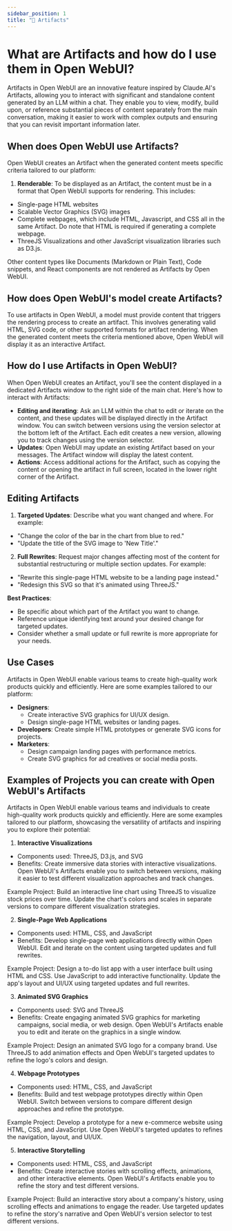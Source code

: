 ```yaml
---
sidebar_position: 1
title: "🏺 Artifacts"
---
```


# What are Artifacts and how do I use them in Open WebUI?

Artifacts in Open WebUI are an innovative feature inspired by Claude.AI's Artifacts, allowing you to interact with significant and standalone content generated by an LLM within a chat. They enable you to view, modify, build upon, or reference substantial pieces of content separately from the main conversation, making it easier to work with complex outputs and ensuring that you can revisit important information later.

## When does Open WebUI use Artifacts?

Open WebUI creates an Artifact when the generated content meets specific criteria tailored to our platform:

1. **Renderable**: To be displayed as an Artifact, the content must be in a format that Open WebUI supports for rendering. This includes:

- Single-page HTML websites
- Scalable Vector Graphics (SVG) images
- Complete webpages, which include HTML, Javascript, and CSS all in the same Artifact. Do note that HTML is required if generating a complete webpage.
- ThreeJS Visualizations and other JavaScript visualization libraries such as D3.js.

Other content types like Documents (Markdown or Plain Text), Code snippets, and React components are not rendered as Artifacts by Open WebUI.

## How does Open WebUI's model create Artifacts?

To use artifacts in Open WebUI, a model must provide content that triggers the rendering process to create an artifact. This involves generating valid HTML, SVG code, or other supported formats for artifact rendering. When the generated content meets the criteria mentioned above, Open WebUI will display it as an interactive Artifact.

## How do I use Artifacts in Open WebUI?

When Open WebUI creates an Artifact, you'll see the content displayed in a dedicated Artifacts window to the right side of the main chat. Here's how to interact with Artifacts:

- **Editing and iterating**: Ask an LLM within the chat to edit or iterate on the content, and these updates will be displayed directly in the Artifact window. You can switch between versions using the version selector at the bottom left of the Artifact. Each edit creates a new version, allowing you to track changes using the version selector.
- **Updates**: Open WebUI may update an existing Artifact based on your messages. The Artifact window will display the latest content.
- **Actions**: Access additional actions for the Artifact, such as copying the content or opening the artifact in full screen, located in the lower right corner of the Artifact.

## Editing Artifacts

1. **Targeted Updates**: Describe what you want changed and where. For example:

- "Change the color of the bar in the chart from blue to red."
- "Update the title of the SVG image to 'New Title'."

2. **Full Rewrites**: Request major changes affecting most of the content for substantial restructuring or multiple section updates. For example:

- "Rewrite this single-page HTML website to be a landing page instead."
- "Redesign this SVG so that it's animated using ThreeJS."

**Best Practices**:

- Be specific about which part of the Artifact you want to change.
- Reference unique identifying text around your desired change for targeted updates.
- Consider whether a small update or full rewrite is more appropriate for your needs.

## Use Cases

Artifacts in Open WebUI enable various teams to create high-quality work products quickly and efficiently. Here are some examples tailored to our platform:

- **Designers**:
  - Create interactive SVG graphics for UI/UX design.
  - Design single-page HTML websites or landing pages.
- **Developers**: Create simple HTML prototypes or generate SVG icons for projects.
- **Marketers**:
  - Design campaign landing pages with performance metrics.
  - Create SVG graphics for ad creatives or social media posts.

## Examples of Projects you can create with Open WebUI's Artifacts

Artifacts in Open WebUI enable various teams and individuals to create high-quality work products quickly and efficiently. Here are some examples tailored to our platform, showcasing the versatility of artifacts and inspiring you to explore their potential:

1. **Interactive Visualizations**

- Components used: ThreeJS, D3.js, and SVG
- Benefits: Create immersive data stories with interactive visualizations. Open WebUI's Artifacts enable you to switch between versions, making it easier to test different visualization approaches and track changes.

Example Project: Build an interactive line chart using ThreeJS to visualize stock prices over time. Update the chart's colors and scales in separate versions to compare different visualization strategies.

2. **Single-Page Web Applications**

- Components used: HTML, CSS, and JavaScript
- Benefits: Develop single-page web applications directly within Open WebUI. Edit and iterate on the content using targeted updates and full rewrites.

Example Project: Design a to-do list app with a user interface built using HTML and CSS. Use JavaScript to add interactive functionality. Update the app's layout and UI/UX using targeted updates and full rewrites.

3. **Animated SVG Graphics**

- Components used: SVG and ThreeJS
- Benefits: Create engaging animated SVG graphics for marketing campaigns, social media, or web design. Open WebUI's Artifacts enable you to edit and iterate on the graphics in a single window.

Example Project: Design an animated SVG logo for a company brand. Use ThreeJS to add animation effects and Open WebUI's targeted updates to refine the logo's colors and design.

4. **Webpage Prototypes**

- Components used: HTML, CSS, and JavaScript
- Benefits: Build and test webpage prototypes directly within Open WebUI. Switch between versions to compare different design approaches and refine the prototype.

Example Project: Develop a prototype for a new e-commerce website using HTML, CSS, and JavaScript. Use Open WebUI's targeted updates to refines the navigation, layout, and UI/UX.

5. **Interactive Storytelling**

- Components used: HTML, CSS, and JavaScript
- Benefits: Create interactive stories with scrolling effects, animations, and other interactive elements. Open WebUI's Artifacts enable you to refine the story and test different versions.

Example Project: Build an interactive story about a company's history, using scrolling effects and animations to engage the reader. Use targeted updates to refine the story's narrative and Open WebUI's version selector to test different versions.
